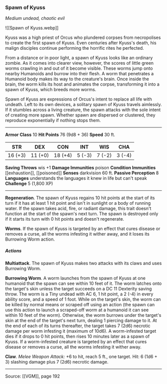 ### Spawn of Kyuss
_Medium undead, chaotic evil_

![[Spawn of Kyuss.webp]]

Kyuss was a high priest of Orcus who plundered corpses from necropolises to create the first spawn of Kyuss. Even centuries after Kyuss's death, his malign disciples continue performing the horrific rites he perfected.

From a distance or in poor light, a spawn of Kyuss looks like an ordinary zombie. As it comes into clearer view, however, the scores of little green worms crawling in and out of it become visible. These worms jump onto nearby Humanoids and burrow into their flesh. A worm that penetrates a Humanoid body makes its way to the creature's brain. Once inside the brain, the worm kills its host and animates the corpse, transforming it into a spawn of Kyuss, which breeds more worms.

Spawn of Kyuss are expressions of Orcus's intent to replace all life with undeath. Left to its own devices, a solitary spawn of Kyuss travels aimlessly. If it stumbles across a living creature, the spawn attacks with the sole intent of creating more spawn. Whether spawn are dispersed or clustered, they reproduce exponentially if nothing stops them.



---

**Armor Class** 10
**Hit Points** 76 (9d8 + 36)
**Speed** 30 ft.

| STR     | DEX     | CON     | INT     | WIS     | CHA     |
|---------|---------|---------|---------|---------|---------|
| 16 (+3) | 11 (+0) | 18 (+4) | 5 (-3) | 7 (-2) | 3 (-4) |

**Saving Throws** wis +1
**Damage Immunities** poison
**Condition Immunities** [[exhaustion]], [[poisoned]]
**Senses** darkvision 60 ft.
**Passive Perception** 8
**Languages** understands the languages it knew in life but can't speak
**Challenge** 5 (1,800 XP)

---

**Regeneration**. The spawn of Kyuss regains 10 hit points at the start of its turn if it has at least 1 hit point and isn't in sunlight or a body of running water. If the spawn takes acid, fire, or radiant damage, this trait doesn't function at the start of the spawn's next turn. The spawn is destroyed only if it starts its turn with 0 hit points and doesn't regenerate.

**Worms**. If the spawn of Kyuss is targeted by an effect that cures disease or removes a curse, all the worms infesting it wither away, and it loses its Burrowing Worm action.

##### Actions
**Multiattack**. The spawn of Kyuss makes two attacks with its claws and uses Burrowing Worm.

**Burrowing Worm**. A worm launches from the spawn of Kyuss at one humanoid that the spawn can see within 10 feet of it. The worm latches onto the target's skin unless the target succeeds on a DC 11 Dexterity saving throw. The worm is a Tiny undead with AC 6, 1 hit point, a 2 (-4) in every ability score, and a speed of 1 foot. While on the target's skin, the worm can be killed by normal means or scraped off using an action (the spawn can use this action to launch a scraped-off worm at a humanoid it can see within 10 feet of the worm). Otherwise, the worm burrows under the target's skin at the end of the target's next turn, dealing 1 piercing damage to it. At the end of each of its turns thereafter, the target takes 7 (2d6) necrotic damage per worm infesting it (maximum of 10d6). A worm-infested target dies if it drops to 0 hit points, then rises 10 minutes later as a spawn of Kyuss. If a worm-infested creature is targeted by an effect that cures disease or removes a curse, all the worms infesting it wither away.

**Claw**. _Melee Weapon Attack:_ +6 to hit, reach 5 ft., one target. Hit: 6 (1d6 + 3) slashing damage plus 7 (2d6) necrotic damage.


---

Source: [[VGM]], page 192